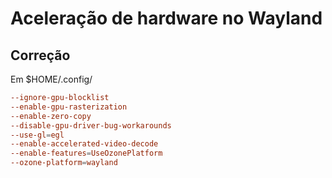 # Aceleração de hardware no Wayland

## Correção

Em $HOME/.config/

```conf
--ignore-gpu-blocklist
--enable-gpu-rasterization
--enable-zero-copy
--disable-gpu-driver-bug-workarounds
--use-gl=egl
--enable-accelerated-video-decode
--enable-features=UseOzonePlatform
--ozone-platform=wayland
```

